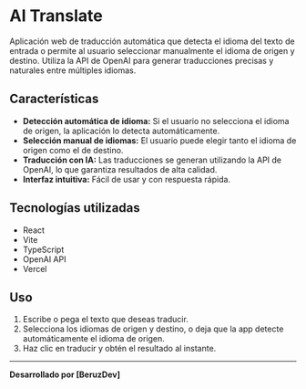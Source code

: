 # AI Translate

Aplicación web de traducción automática que detecta el idioma del texto de entrada o permite al usuario seleccionar manualmente el idioma de origen y destino. Utiliza la API de OpenAI para generar traducciones precisas y naturales entre múltiples idiomas.

## Características

- **Detección automática de idioma:** Si el usuario no selecciona el idioma de origen, la aplicación lo detecta automáticamente.
- **Selección manual de idiomas:** El usuario puede elegir tanto el idioma de origen como el de destino.
- **Traducción con IA:** Las traducciones se generan utilizando la API de OpenAI, lo que garantiza resultados de alta calidad.
- **Interfaz intuitiva:** Fácil de usar y con respuesta rápida.

## Tecnologías utilizadas

- React
- Vite
- TypeScript
- OpenAI API
- Vercel

## Uso

1. Escribe o pega el texto que deseas traducir.
2. Selecciona los idiomas de origen y destino, o deja que la app detecte automáticamente el idioma de origen.
3. Haz clic en traducir y obtén el resultado al instante.

---

**Desarrollado por [BeruzDev]**